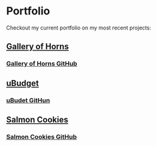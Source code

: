 # Portfolio

Checkout my current portfolio on my most recent projects:

## [Gallery of Horns](https://gallery-of-horns-joshuamccluskey.netlify.app/)

### [Gallery of Horns GitHub](https://github.com/joshuamccluskey/gallery-of-horns)

## [uBudget](ubugdetorg.github.io/ubudget-/)

### [uBudet GitHun](https://github.com/uBugdetOrg/uBudget-)

## [Salmon Cookies](joshuamccluskey.github.io/cookies-stand/)

### [Salmon Cookies GitHub](https://github.com/joshuamccluskey/cookies-stand)
